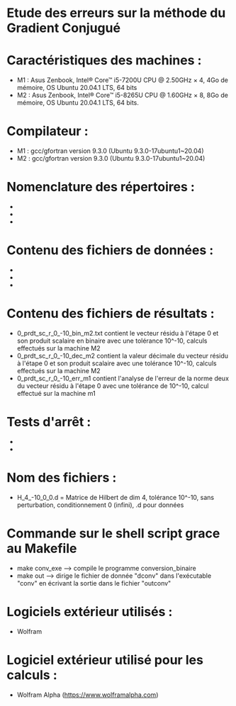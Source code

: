 # Etude des erreurs sur la méthode du Gradient Conjugué


# Caractéristiques des machines :
  - M1 : Asus Zenbook, Intel® Core™ i5-7200U CPU @ 2.50GHz × 4, 4Go de mémoire, OS Ubuntu 20.04.1 LTS, 64 bits
  - M2 :  Asus Zenbook, Intel® Core™ i5-8265U CPU @ 1.60GHz × 8, 8Go de mémoire, OS Ubuntu 20.04.1 LTS, 64 bits. 
  
  
# Compilateur :
  - M1 : gcc/gfortran version 9.3.0 (Ubuntu 9.3.0-17ubuntu1~20.04)
  - M2 : gcc/gfortran version 9.3.0 (Ubuntu 9.3.0-17ubuntu1~20.04) 

# Nomenclature des répertoires :
  - 
  - 
  - 
  
 
# Contenu des fichiers de données :
  - 
  - 
  - 


# Contenu des fichiers de résultats :
  - 0_prdt_sc_r_0_-10_bin_m2.txt contient le vecteur résidu à l'étape 0 et son produit scalaire en binaire avec une tolérance 10^-10, calculs effectués sur la machine M2
  - 0_prdt_sc_r_0_-10_dec_m2 contient la valeur décimale du vecteur résidu à l'étape 0 et son produit scalaire avec une tolérance 10^-10, calculs effectués sur la machine M2 
  - 0_prdt_sc_r_0_-10_err_m1 contient l'analyse de l'erreur de la norme deux du vecteur résidu à l'étape 0 avec une tolérance de 10^-10, calcul effectué sur la machine m1 

# Tests d'arrêt :
  -  
  - 


# Nom des fichiers :
  - H_4_-10_0_0.d = Matrice de Hilbert de dim 4, tolérance 10^-10, sans perturbation, conditionnement 0 (infini), .d pour données
  
# Commande sur le shell script grace au Makefile
  - make conv_exe --> compile le programme conversion_binaire
  - make out --> dirige le fichier de donnée "dconv" dans l'exécutable "conv" en écrivant la sortie dans le fichier "outconv"

# Logiciels extérieur utilisés :
 - Wolfram 

# Logiciel extérieur utilisé pour les calculs :
 - Wolfram Alpha (https://www.wolframalpha.com)
